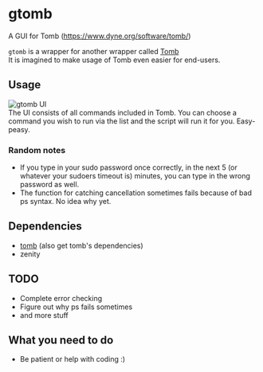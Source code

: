 # gtomb
A GUI for Tomb (https://www.dyne.org/software/tomb/)

`gtomb` is a wrapper for another wrapper called [Tomb](https://github.com/dyne/Tomb)  
It is imagined to make usage of Tomb even easier for end-users.

## Usage
![gtomb UI](https://github.com/parazyd/gtomb/raw/master/screenshot.png "gtomb UI")  
The UI consists of all commands included in Tomb. You can choose a command you wish to run via the
list and the script will run it for you. Easy-peasy.

### Random notes
* If you type in your sudo password once correctly, in the next 5 (or whatever your sudoers timeout is) minutes, you can type in the wrong password as well.
* The function for catching cancellation sometimes fails because of bad ps syntax. No idea why yet.

## Dependencies
* [tomb](https://github.com/dyne/Tomb) (also get tomb's dependencies)
* zenity

## TODO
* Complete error checking
* Figure out why ps fails sometimes
* and more stuff 

## What you need to do
* Be patient or help with coding :)
